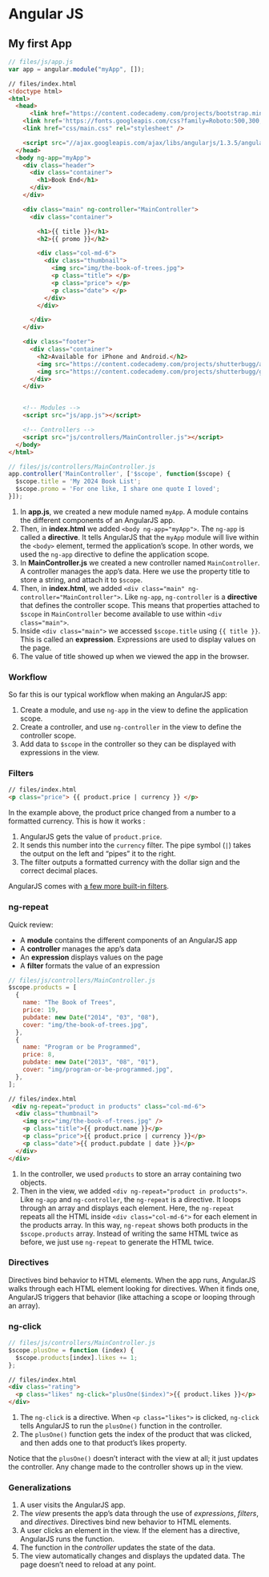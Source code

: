 # Angular JS

## My first App
```javascript
// files/js/app.js
var app = angular.module("myApp", []);
```

```html
// files/index.html
<!doctype html>
<html>
  <head>
      <link href="https://content.codecademy.com/projects/bootstrap.min.css" rel="stylesheet" />
    <link href='https://fonts.googleapis.com/css?family=Roboto:500,300,700,400' rel='stylesheet' type='text/css'>
    <link href="css/main.css" rel="stylesheet" />

    <script src="//ajax.googleapis.com/ajax/libs/angularjs/1.3.5/angular.min.js"></script>
  </head>
  <body ng-app="myApp">
    <div class="header">
      <div class="container">
        <h1>Book End</h1>
      </div>
    </div>

    <div class="main" ng-controller="MainController">
      <div class="container">

        <h1>{{ title }}</h1>
        <h2>{{ promo }}</h2>

        <div class="col-md-6">
          <div class="thumbnail">
            <img src="img/the-book-of-trees.jpg">
            <p class="title"> </p>
            <p class="price"> </p>
            <p class="date"> </p>
          </div>
        </div>

      </div>
    </div>

    <div class="footer">
      <div class="container">
        <h2>Available for iPhone and Android.</h2>
        <img src="https://content.codecademy.com/projects/shutterbugg/app-store.png" width="120px" />
        <img src="https://content.codecademy.com/projects/shutterbugg/google-play.png" width="110px" />
      </div>
    </div>


    <!-- Modules -->
    <script src="js/app.js"></script>

    <!-- Controllers -->
    <script src="js/controllers/MainController.js"></script>
  </body>
</html>
```

```javascript
// files/js/controllers/MainController.js
app.controller('MainController', ['$scope', function($scope) {
  $scope.title = 'My 2024 Book List';
  $scope.promo = 'For one like, I share one quote I loved';
}]);
```

1. In **app.js**, we created a new module named `myApp`. A module contains the different components of an AngularJS app.
2. Then, in **index.html** we added `<body ng-app="myApp">`. The `ng-app` is called a **directive**. It tells AngularJS that the `myApp` module will live within the `<body>` element, termed the application’s scope. In other words, we used the `ng-app` directive to define the application scope.
3. In **MainController.js** we created a new controller named `MainController`. A controller manages the app’s data. Here we use the property title to store a string, and attach it to `$scope`.
4. Then, in **index.html**, we added `<div class="main" ng-controller="MainController">`. Like `ng-app`, `ng-controller` is a **directive** that defines the controller scope. This means that properties attached to `$scope` in `MainController` become available to use within `<div class="main">`.
5. Inside `<div class="main">` we accessed `$scope.title` using `{{ title }}`. This is called an **expression**. Expressions are used to display values on the page.
6. The value of title showed up when we viewed the app in the browser.

### Workflow
So far this is our typical workflow when making an AngularJS app:

1. Create a module, and use `ng-app` in the view to define the application scope.
2. Create a controller, and use `ng-controller` in the view to define the controller scope.
3. Add data to `$scope` in the controller so they can be displayed with expressions in the view.

### Filters
```html
// files/index.html
<p class="price"> {{ product.price | currency }} </p>
```

In the example above, the product price changed from a number to a formatted currency. This is how it works : 

1. AngularJS gets the value of `product.price`.
2. It sends this number into the `currency` filter. The pipe symbol (`|`) takes the output on the left and “pipes” it to the right.
3. The filter outputs a formatted currency with the dollar sign and the correct decimal places.

AngularJS comes with [a few more built-in filters](https://docs.angularjs.org/api/ng/filter).

### ng-repeat 
Quick review: 
* A **module** contains the different components of an AngularJS app
* A **controller** manages the app’s data
* An **expression** displays values on the page
* A **filter** formats the value of an expression

```javascript
// files/js/controllers/MainController.js
$scope.products = [
  {
    name: "The Book of Trees",
    price: 19,
    pubdate: new Date("2014", "03", "08"),
    cover: "img/the-book-of-trees.jpg",
  },
  {
    name: "Program or be Programmed",
    price: 8,
    pubdate: new Date("2013", "08", "01"),
    cover: "img/program-or-be-programmed.jpg",
  },
];
```

```html
// files/index.html
 <div ng-repeat="product in products" class="col-md-6">
  <div class="thumbnail">
    <img src="img/the-book-of-trees.jpg" />
    <p class="title">{{ product.name }}</p>
    <p class="price">{{ product.price | currency }}</p>
    <p class="date">{{ product.pubdate | date }}</p>
  </div>
</div>
```

1. In the controller, we used `products` to store an array containing two objects.
2. Then in the view, we added `<div ng-repeat="product in products">`. Like `ng-app` and `ng-controller`, the `ng-repeat` is a directive. It loops through an array and displays each element. Here, the `ng-repeat` repeats all the HTML inside `<div class="col-md-6">` for each element in the products array.
In this way, `ng-repeat` shows both products in the `$scope.products` array. Instead of writing the same HTML twice as before, we just use `ng-repeat` to generate the HTML twice.

### Directives
Directives bind behavior to HTML elements. When the app runs, AngularJS walks through each HTML element looking for directives. 
When it finds one, AngularJS triggers that behavior (like attaching a scope or looping through an array).

### ng-click
```javascript
// files/js/controllers/MainController.js
$scope.plusOne = function (index) {
  $scope.products[index].likes += 1;
};
```

```html
// files/index.html
<div class="rating">
  <p class="likes" ng-click="plusOne($index)">{{ product.likes }}</p>
</div>
```

1. The `ng-click` is a directive. When `<p class="likes">` is clicked, `ng-click` tells AngularJS to run the `plusOne()` function in the controller.
2. The `plusOne()` function gets the index of the product that was clicked, and then adds one to that product’s likes property.

Notice that the `plusOne()` doesn’t interact with the view at all; it just updates the controller. Any change made to the controller shows up in the view.

### Generalizations
1. A user visits the AngularJS app.
2. The _view_ presents the app’s data through the use of _expressions_, _filters_, and _directives_. Directives bind new behavior to HTML elements.
3. A user clicks an element in the view. If the element has a directive, AngularJS runs the function.
4. The function in the _controller_ updates the state of the data.
5. The view automatically changes and displays the updated data. The page doesn’t need to reload at any point.


